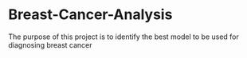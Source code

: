 # Breast-Cancer-Analysis
The purpose of this project is to identify the best model to be used for diagnosing breast cancer
